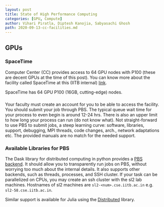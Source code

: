 ```yaml
---
layout: post
title: State of High Performance Computing
categories: [GPU, Compute]
author: Vihari Piratla, Diptesh Kanojia, Sabyasachi Ghosh
path: 2020-09-13-cc-facilities.md
---
```


## GPUs
### SpaceTime
Computer Center (CC) provides access to 64 GPU nodes with P100 (these are decent GPUs at the time of this post). You can know more about the facility called SpaceTime at this (IITB internal) [link](https://spacetime.iitb.ac.in/).


SpaceTime has 64 GPU P100 (16GB, cutting-edge) nodes.
### 
Your faculty must create an account for you to be able to access the facility. 
You should submit your job through PBS. The typical queue wait time for your process to even begin is around 12-24 hrs. There is also an upper limit to how long your process can run (do not know what).
Not straight-forward to use PBS to submit jobs, a steep learning curve: software, libraries, support, debugging, MPI threads, code changes, arch., network adaptations etc. The provided manuals are no match for the needed support.

### Available Libraries for PBS

The Dask library for distributed computing in python provides a [PBS backend](https://jobqueue.dask.org/en/latest/generated/dask_jobqueue.PBSCluster.html). It should allow you to transparently run jobs on PBS, without worrying too much about the internal details. It also supports other backends, such as threads, processes, and SSH cluster. If your task can be parallelized on CPUs, you may create an ssh cluster with the sl2 lab machines. Hostnames of sl2 machines are `sl2-<num>.cse.iitb.ac.in` e.g. `sl2-58.cse.iitb.ac.in`. 

Similar support is available for Julia using the [Distributed](https://docs.julialang.org/en/v1/stdlib/Distributed/) library. 
